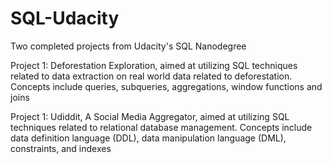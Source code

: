 # SQL-Udacity
Two completed projects from Udacity's SQL Nanodegree


Project 1: Deforestation Exploration, aimed at utilizing SQL techniques related to data extraction on real world data related to deforestation. Concepts include queries, subqueries, aggregations, window functions and joins

Project 1: Udiddit, A Social Media Aggregator, aimed at utilizing SQL techniques related to relational database management. Concepts include data definition language (DDL), data manipulation language (DML), constraints, and indexes
